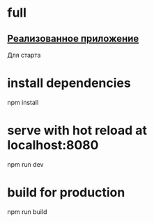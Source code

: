 # full
## [Реализованное приложение](https://web-mralderson.github.io/test-Webpractik.ru/)


Для старта
# install dependencies
npm install

# serve with hot reload at localhost:8080
npm run dev

# build for production
npm run build